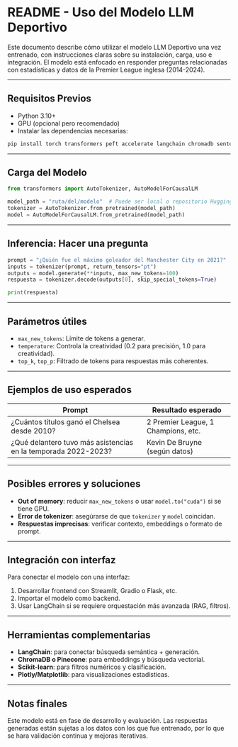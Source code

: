 # README - Uso del Modelo LLM Deportivo

Este documento describe cómo utilizar el modelo LLM Deportivo una vez entrenado, con instrucciones claras sobre su instalación, carga, uso e integración. El modelo está enfocado en responder preguntas relacionadas con estadísticas y datos de la Premier League inglesa (2014-2024).

---

## Requisitos Previos

- Python 3.10+
- GPU (opcional pero recomendado)
- Instalar las dependencias necesarias:

```bash
pip install torch transformers peft accelerate langchain chromadb sentence-transformers
```

---

## Carga del Modelo

```python
from transformers import AutoTokenizer, AutoModelForCausalLM

model_path = "ruta/del/modelo"  # Puede ser local o repositorio HuggingFace
tokenizer = AutoTokenizer.from_pretrained(model_path)
model = AutoModelForCausalLM.from_pretrained(model_path)
```

---

## Inferencia: Hacer una pregunta

```python
prompt = "¿Quién fue el máximo goleador del Manchester City en 2021?"
inputs = tokenizer(prompt, return_tensors="pt")
outputs = model.generate(**inputs, max_new_tokens=100)
respuesta = tokenizer.decode(outputs[0], skip_special_tokens=True)

print(respuesta)
```

---

## Parámetros útiles

- `max_new_tokens`: Límite de tokens a generar.
- `temperature`: Controla la creatividad (0.2 para precisión, 1.0 para creatividad).
- `top_k`, `top_p`: Filtrado de tokens para respuestas más coherentes.

---

## Ejemplos de uso esperados

| Prompt | Resultado esperado |
|--------|--------------------|
| ¿Cuántos títulos ganó el Chelsea desde 2010? | 2 Premier League, 1 Champions, etc. |
| ¿Qué delantero tuvo más asistencias en la temporada 2022-2023? | Kevin De Bruyne (según datos) |

---

## Posibles errores y soluciones

- **Out of memory**: reducir `max_new_tokens` o usar `model.to("cuda")` si se tiene GPU.
- **Error de tokenizer**: asegúrarse de que `tokenizer` y `model` coincidan.
- **Respuestas imprecisas**: verificar contexto, embeddings o formato de prompt.

---

## Integración con interfaz

Para conectar el modelo con una interfaz:

1. Desarrollar frontend con Streamlit, Gradio o Flask, etc.
2. Importar el modelo como backend.
3. Usar LangChain si se requiere orquestación más avanzada (RAG, filtros).

---

## Herramientas complementarias

- **LangChain**: para conectar búsqueda semántica + generación.
- **ChromaDB o Pinecone**: para embeddings y búsqueda vectorial.
- **Scikit-learn**: para filtros numéricos y clasificación.
- **Plotly/Matplotlib**: para visualizaciones estadísticas.

---

## Notas finales

Este modelo está en fase de desarrollo y evaluación. Las respuestas generadas están sujetas a los datos con los que fue entrenado, por lo que se hara validación continua y mejoras iterativas.
